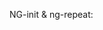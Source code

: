 NG-init & ng-repeat:

<!-- <body ng-init="names=['John Smith', 'John Doe', 'Jane Doe']">
  <ul>
    <li ng-repeat="personName in names">{{ personName }}</li>
  </ul>
</body> -->
